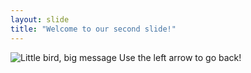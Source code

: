 ```yaml
---
layout: slide
title: "Welcome to our second slide!"
---
```

![Little bird, big message](https://preview.redd.it/7pcguhosvh511.jpg?width=960&crop=smart&auto=webp&s=f78ad302ec29932ed714fe08579af4448fc2aa6d)
Use the left arrow to go back!
